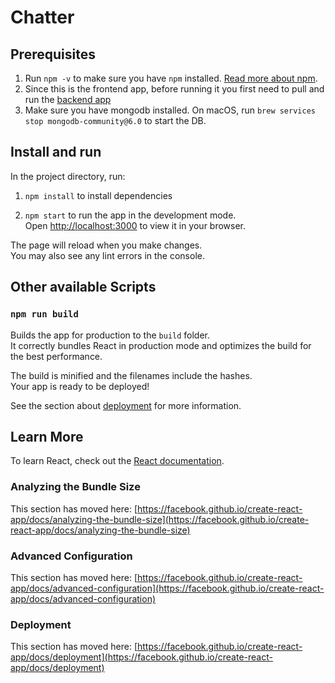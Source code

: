 # Chatter

## Prerequisites

1. Run `npm -v` to make sure you have `npm` installed. [Read more about npm](https://docs.npmjs.com/getting-started).
2. Since this is the frontend app, before running it you first need to pull and run the [backend app](https://github.com/ignaspangonis/chatter-service/)
3. Make sure you have mongodb installed. On macOS, run `brew services stop mongodb-community@6.0` to start the DB.

## Install and run

In the project directory, run:

1. `npm install` to install dependencies

2. `npm start` to run the app in the development mode.\
Open [http://localhost:3000](http://localhost:3000) to view it in your browser.

The page will reload when you make changes.\
You may also see any lint errors in the console.

## Other available Scripts

### `npm run build`

Builds the app for production to the `build` folder.\
It correctly bundles React in production mode and optimizes the build for the best performance.

The build is minified and the filenames include the hashes.\
Your app is ready to be deployed!

See the section about [deployment](https://facebook.github.io/create-react-app/docs/deployment) for more information.

## Learn More

To learn React, check out the [React documentation](https://reactjs.org/).

### Analyzing the Bundle Size

This section has moved here: [https://facebook.github.io/create-react-app/docs/analyzing-the-bundle-size](https://facebook.github.io/create-react-app/docs/analyzing-the-bundle-size)

### Advanced Configuration

This section has moved here: [https://facebook.github.io/create-react-app/docs/advanced-configuration](https://facebook.github.io/create-react-app/docs/advanced-configuration)

### Deployment

This section has moved here: [https://facebook.github.io/create-react-app/docs/deployment](https://facebook.github.io/create-react-app/docs/deployment)
